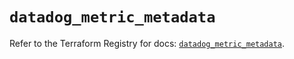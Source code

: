 # `datadog_metric_metadata`

Refer to the Terraform Registry for docs: [`datadog_metric_metadata`](https://registry.terraform.io/providers/datadog/datadog/3.40.0/docs/resources/metric_metadata).
